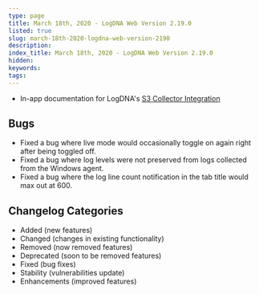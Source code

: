 ```yaml
---
type: page
title: March 18th, 2020 - LogDNA Web Version 2.19.0
listed: true
slug: march-18th-2020-logdna-web-version-2190
description: 
index_title: March 18th, 2020 - LogDNA Web Version 2.19.0
hidden: 
keywords: 
tags: 
---
```




- In-app documentation for LogDNA's [S3 Collector Integration](https://docs.logdna.com/docs/amazon-s3-logs)

## Bugs

- Fixed a bug where live mode would occasionally toggle on again right after being toggled off.
- Fixed a bug where log levels were not preserved from logs collected from the Windows agent.
- Fixed a bug where the log line count notification in the tab title would max out at 600.

## Changelog Categories

- Added (new features)
- Changed (changes in existing functionality)
- Removed (now removed features)
- Deprecated (soon to be removed features)
- Fixed (bug fixes)
- Stability (vulnerabilities update)
- Enhancements (improved features)

